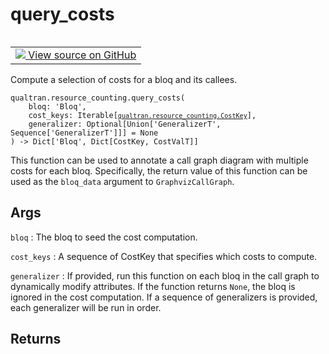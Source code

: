# query_costs


<table class="tfo-notebook-buttons tfo-api nocontent" align="left">
<td>
  <a target="_blank" href="https://github.com/quantumlib/Qualtran/blob/main/qualtran/resource_counting/_costing.py#L221-L249">
    <img src="https://www.tensorflow.org/images/GitHub-Mark-32px.png" />
    View source on GitHub
  </a>
</td>
</table>



Compute a selection of costs for a bloq and its callees.


<pre class="devsite-click-to-copy prettyprint lang-py tfo-signature-link">
<code>qualtran.resource_counting.query_costs(
    bloq: 'Bloq',
    cost_keys: Iterable[<a href="../../qualtran/resource_counting/CostKey.html"><code>qualtran.resource_counting.CostKey</code></a>],
    generalizer: Optional[Union['GeneralizerT', Sequence['GeneralizerT']]] = None
) -> Dict['Bloq', Dict[CostKey, CostValT]]
</code></pre>



<!-- Placeholder for "Used in" -->

This function can be used to annotate a call graph diagram with multiple costs
for each bloq. Specifically, the return value of this function can be used as the
`bloq_data` argument to `GraphvizCallGraph`.

<h2 class="add-link">Args</h2>

`bloq`<a id="bloq"></a>
: The bloq to seed the cost computation.

`cost_keys`<a id="cost_keys"></a>
: A sequence of CostKey that specifies which costs to compute.

`generalizer`<a id="generalizer"></a>
: If provided, run this function on each bloq in the call graph to dynamically
  modify attributes. If the function returns `None`, the bloq is ignored in the
  cost computation. If a sequence of generalizers is provided, each generalizer
  will be run in order.




<h2 class="add-link">Returns</h2>


